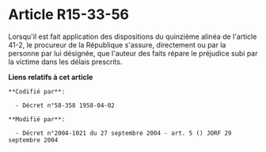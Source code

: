 # Article R15-33-56

Lorsqu'il est fait application des dispositions du quinzième alinéa de l'article 41-2, le procureur de la République
s'assure, directement ou par la personne par lui désignée, que l'auteur des faits répare le préjudice subi par la victime
dans les délais prescrits.

**Liens relatifs à cet article**

	**Codifié par**:

	  - Décret n°58-358 1958-04-02

	**Modifié par**:

	  - Décret n°2004-1021 du 27 septembre 2004 - art. 5 () JORF 29 septembre 2004
